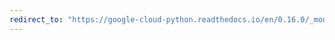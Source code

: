 ```yaml
---
redirect_to: "https://google-cloud-python.readthedocs.io/en/0.16.0/_modules/gcloud/datastore/transaction.html"
---
```


